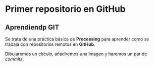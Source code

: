 # Primer repositorio en GitHub
## Aprendiendp GIT

Se trata de una práctica básica de **Processing** para aprender como se trabaja con repositorios remotos en **GitHub**.  

Dibujaremos un círculo, añadiremos una imagen y haremos un par de *commits*.
